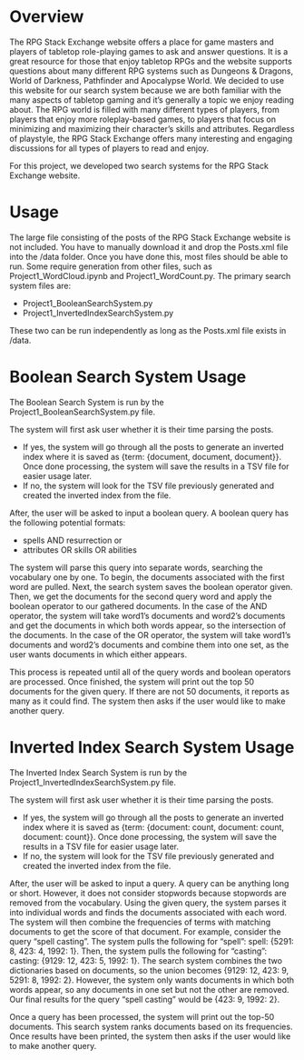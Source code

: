 # Overview
The RPG Stack Exchange website offers a place for game masters and players of tabletop role-playing games to ask and answer questions. It is a great 
resource for those that enjoy tabletop RPGs and the website supports questions about many different RPG systems such as Dungeons \& Dragons, World of Darkness, 
Pathfinder and Apocalypse World. We decided to use this website for our search system because we are both familiar with the many aspects of tabletop gaming 
and it’s generally a topic we enjoy reading about. The RPG world is filled with many different types of players, from players that enjoy more roleplay-based 
games, to players that focus on minimizing and maximizing their character’s skills and attributes. Regardless of playstyle, the RPG Stack Exchange offers 
many interesting and engaging discussions for all types of players to read and enjoy.

For this project, we developed two search systems for the RPG Stack Exchange website.

# Usage
The large file consisting of the posts of the RPG Stack Exchange website is not included. You have to manually download it and drop the Posts.xml file into the /data folder. Once you have done this, most files should be able to run. Some require generation from other files, such as Project1_WordCloud.ipynb and Project1_WordCount.py. The primary search system files are:
* Project1_BooleanSearchSystem.py
* Project1_InvertedIndexSearchSystem.py

These two can be run independently as long as the Posts.xml file exists in /data. 

# Boolean Search System Usage
The Boolean Search System is run by the Project1_BooleanSearchSystem.py file. 

The system will first ask user whether it is their time parsing the posts. 

* If yes, the system will go through all the posts to generate an inverted index where it is saved as {term: {document, document, document}}. Once done processing, the system will save the results in a TSV file for easier usage later.
* If no, the system will look for the TSV file previously generated and created the inverted index from the file. 

After, the user will be asked to input a boolean query. A boolean query has the following potential formats:
* spells AND resurrection
or
* attributes OR skills OR abilities

The system will parse this query into separate words, searching the vocabulary one by one. To begin, the documents associated with the first word are pulled. Next, the search system saves the boolean operator given. Then, we get the documents for the second query word and apply the boolean operator to our gathered documents. In the case of the AND operator, the system will take word1’s documents and word2’s documents and get the documents in which both words appear, so the intersection of the documents. In the case of the OR operator, the system will take word1’s documents and word2’s documents and combine them into one set, as the user wants documents in which either appears. 

This process is repeated until all of the query words and boolean operators are processed. Once finished, the system will print out the top 50 documents for the given query. If there are not 50 documents, it reports as many as it could find. The system then asks if the user would like to make another query.

# Inverted Index Search System Usage
The Inverted Index Search System is run by the Project1_InvertedIndexSearchSystem.py file. 

The system will first ask user whether it is their time parsing the posts. 

* If yes, the system will go through all the posts to generate an inverted index where it is saved as {term: {document: count, document: count, document: count}}. Once done processing, the system will save the results in a TSV file for easier usage later.
* If no, the system will look for the TSV file previously generated and created the inverted index from the file. 

After, the user will be asked to input a query. A query can be anything long or short. However, it does not consider stopwords because stopwords are removed from the vocabulary. Using the given query, the system parses it into individual words and finds the documents associated with each word. The system will then combine the frequencies of terms with matching documents to get the score of that document. For example, consider the query “spell casting”. The system pulls the following for “spell”: spell: {5291: 8, 423: 4, 1992: 1}. Then, the system pulls the following for “casting”: casting: {9129: 12, 423: 5, 1992: 1}. The search system combines the two dictionaries based on documents, so the union becomes {9129: 12, 423: 9, 5291: 8, 1992: 2}. However, the system only wants documents in which both words appear, so any documents in one set but not the other are removed. Our final results for the query “spell casting” would be {423: 9, 1992: 2}.

Once a query has been processed, the system will print out the top-50 documents. This search system ranks documents based on its frequencies. Once results have been printed, the system then asks if the user would like to make another query.
